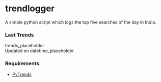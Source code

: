 # trendlogger
A simple python script which logs the top five searches of the day in India.<br>
<!-- Last Trends -->
### Last Trends
trends_placeholder
<br>
Updated on datetime_placeholder
<!-- Requirements -->
### Requirements
* [PyTrends](https://github.com/dreyco676/pytrends)